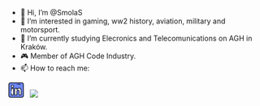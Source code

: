 - 👋 Hi, I’m @SmolaS
- 👀 I’m interested in gaming, ww2 history, aviation, military and motorsport.
- 🌱 I’m currently studying Elecronics and Telecomunications on AGH in Kraków.
- 🎮 Member of AGH Code Industry.
- 📫 How to reach me:
<div align='center'>
  <p align='left'>
    <a href="https://www.linkedin.com/in/szymonsmoła/?locale=en_US"><img height="30" src="https://raw.githubusercontent.com/8bithemant/8bithemant/master/linkedin.png?raw=true"></a>&nbsp;&nbsp;
    <a href="szymeksmola@gmail.com"><img height="30" src="https://th.bing.com/th/id/OIP.9sT4UWsRfFiy6vPydv3_-QHaHO?pid=ImgDet&rs=1"></a>&nbsp;&nbsp;
  </p>
</div>

<!---
SmolaS/SmolaS is a ✨ special ✨ repository because its `README.md` (this file) appears on your GitHub profile.
You can click the Preview link to take a look at your changes.
--->
